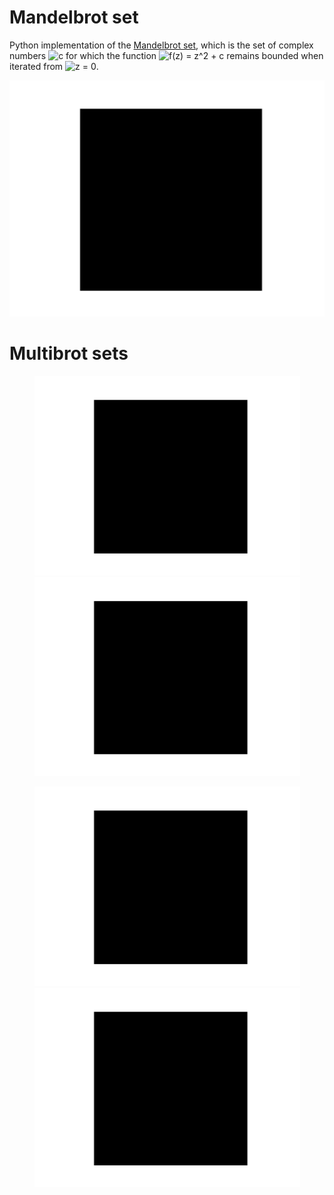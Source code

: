 # Mandelbrot set
Python implementation of the [Mandelbrot set](https://en.wikipedia.org/wiki/Mandelbrot_set), which is the set of complex numbers <img src="https://latex.codecogs.com/svg.latex?\inline&space;c" title="c" /> for which the function <img src="https://latex.codecogs.com/svg.latex?\inline&space;f(z)&space;=&space;z^2&space;&plus;&space;c" title="f(z) = z^2 + c" /> remains bounded when iterated from <img src="https://latex.codecogs.com/svg.latex?\inline&space;z&space;=&space;0" title="z = 0" />.

![mandelbrot](https://raw.githubusercontent.com/klane/mandelbrot/master/assets/mandelbrot-d2.gif)

# Multibrot sets

<p align="center">
    <img src="https://raw.githubusercontent.com/klane/mandelbrot/master/assets/mandelbrot-d3.gif" width="425"> <img src="https://raw.githubusercontent.com/klane/mandelbrot/master/assets/mandelbrot-d4.gif" width="425">
</p>

<p align="center">
    <img src="https://raw.githubusercontent.com/klane/mandelbrot/master/assets/mandelbrot-d5.gif" width="425"> <img src="https://raw.githubusercontent.com/klane/mandelbrot/master/assets/mandelbrot-d6.gif" width="425">
</p>
